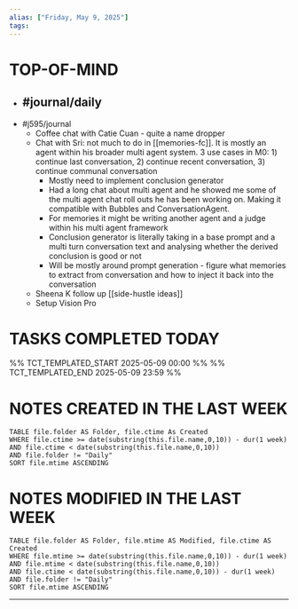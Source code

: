 ```yaml
---
alias: ["Friday, May 9, 2025"]
tags: 
---
```

# TOP-OF-MIND
- #journal/daily 
	- 
- #j595/journal 
	- Coffee chat with Catie Cuan - quite a name dropper
	- Chat with Sri: not much to do in [[memories-fc]]. It is mostly an agent within his broader multi agent system. 3 use cases in M0: 1) continue last conversation, 2) continue recent conversation, 3) continue communal conversation
		- Mostly need to implement conclusion generator
		- Had a long chat about multi agent and he showed me some of the multi agent chat roll outs he has been working on. Making it compatible with Bubbles and ConversationAgent.
		- For memories it might be writing another agent and a judge within his multi agent framework
		- Conclusion generator is literally taking in a base prompt and a multi turn conversation text and analysing whether the derived conclusion is good or not
		- Will be mostly around prompt generation - figure what memories to extract from conversation and how to inject it back into the conversation
	- Sheena K follow up [[side-hustle ideas]]
	- Setup Vision Pro

# TASKS COMPLETED TODAY
%% TCT_TEMPLATED_START 2025-05-09 00:00 %%
%% TCT_TEMPLATED_END 2025-05-09 23:59 %%



# NOTES CREATED IN THE LAST WEEK
``` dataview
TABLE file.folder AS Folder, file.ctime As Created
WHERE file.ctime >= date(substring(this.file.name,0,10)) - dur(1 week) 
AND file.ctime < date(substring(this.file.name,0,10)) 
AND file.folder != "Daily"
SORT file.mtime ASCENDING
```

# NOTES MODIFIED IN THE LAST WEEK
``` dataview
TABLE file.folder AS Folder, file.mtime AS Modified, file.ctime AS Created
WHERE file.mtime >= date(substring(this.file.name,0,10)) - dur(1 week)
AND file.mtime < date(substring(this.file.name,0,10))
AND file.ctime < date(substring(this.file.name,0,10)) - dur(1 week)
AND file.folder != "Daily"
SORT file.mtime ASCENDING
```
---
